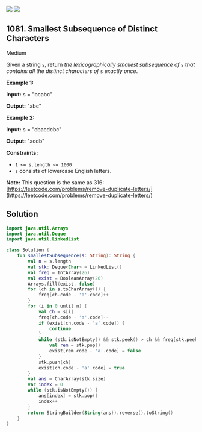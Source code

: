 [![](https://img.shields.io/github/stars/javadev/LeetCode-in-Kotlin?label=Stars&style=flat-square)](https://github.com/javadev/LeetCode-in-Kotlin)
[![](https://img.shields.io/github/forks/javadev/LeetCode-in-Kotlin?label=Fork%20me%20on%20GitHub%20&style=flat-square)](https://github.com/javadev/LeetCode-in-Kotlin/fork)

## 1081\. Smallest Subsequence of Distinct Characters

Medium

Given a string `s`, return _the_ _lexicographically smallest_ _subsequence_ _of_ `s` _that contains all the distinct characters of_ `s` _exactly once_.

**Example 1:**

**Input:** s = "bcabc"

**Output:** "abc"

**Example 2:**

**Input:** s = "cbacdcbc"

**Output:** "acdb"

**Constraints:**

*   `1 <= s.length <= 1000`
*   `s` consists of lowercase English letters.

**Note:** This question is the same as 316: [https://leetcode.com/problems/remove-duplicate-letters/](https://leetcode.com/problems/remove-duplicate-letters/)

## Solution

```kotlin
import java.util.Arrays
import java.util.Deque
import java.util.LinkedList

class Solution {
    fun smallestSubsequence(s: String): String {
        val n = s.length
        val stk: Deque<Char> = LinkedList()
        val freq = IntArray(26)
        val exist = BooleanArray(26)
        Arrays.fill(exist, false)
        for (ch in s.toCharArray()) {
            freq[ch.code - 'a'.code]++
        }
        for (i in 0 until n) {
            val ch = s[i]
            freq[ch.code - 'a'.code]--
            if (exist[ch.code - 'a'.code]) {
                continue
            }
            while (stk.isNotEmpty() && stk.peek() > ch && freq[stk.peek().code - 'a'.code] > 0) {
                val rem = stk.pop()
                exist[rem.code - 'a'.code] = false
            }
            stk.push(ch)
            exist[ch.code - 'a'.code] = true
        }
        val ans = CharArray(stk.size)
        var index = 0
        while (stk.isNotEmpty()) {
            ans[index] = stk.pop()
            index++
        }
        return StringBuilder(String(ans)).reverse().toString()
    }
}
```